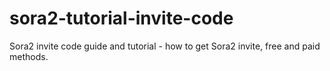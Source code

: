 # sora2-tutorial-invite-code
Sora2 invite code guide and tutorial - how to get Sora2 invite, free and paid methods.
